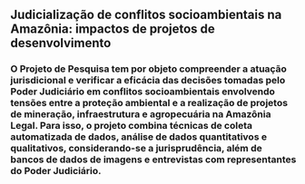 ## Judicialização de conflitos socioambientais na Amazônia: impactos de projetos de desenvolvimento

### O Projeto de Pesquisa tem por objeto compreender a atuação jurisdicional e verificar a eficácia das decisões tomadas pelo Poder Judiciário em conflitos socioambientais envolvendo tensões entre a proteção ambiental e a realização de projetos de mineração, infraestrutura e agropecuária  na  Amazônia  Legal.  Para  isso,  o  projeto  combina  técnicas  de  coleta automatizada de dados, análise de dados quantitativos e qualitativos, considerando-se a jurisprudência, além de bancos de dados de imagens e entrevistas com representantes do Poder Judiciário.
